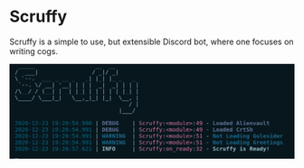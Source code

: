 # Scruffy
Scruffy is a simple to use, but extensible Discord bot, where one focuses on writing cogs.

![](./assets/demo.png)
